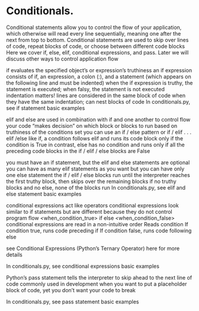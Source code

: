 # Conditionals.
Conditional statements allow you to control the flow of your application, which otherwise will read every line sequentially, meaning one after the next from top to bottom. Conditional statements are used to skip over lines of code, repeat blocks of code, or choose between different code blocks
Here we cover if, else, elif, conditional expressions, and pass. Later we will discuss other ways to control application flow

if evaluates the specified object’s or expression’s truthiness
an if expression consists of if, an expression, a colon (:), and a statement (which appears on the following line and must be indented)
when the if expression is truthy, the statement is executed; when falsy, the statement is not executed
indentation matters! lines are considered in the same block of code when they have the same indentation; can nest blocks of code
In conditionals.py, see
if statement basic examples

elif and else are used in combination with if and one another to control flow
your code “makes decision” on which block or blocks to run based on truthiness of the conditions set
you can use an if / else pattern or if / elif . . . elif /else
like if, a condition follows elif and runs its code block only if the condition is True 
in contrast, else has no condition and runs only if all the preceding code blocks in the if / elif / else blocks are False

you must have an if statement, but the elif and else statements are optional
you can have as many elif statements as you want but you can have only one else statement
the if / elif / else blocks run until the interpreter reaches the first truthy block, then skips over the remaining blocks
if no truthy blocks and no else, none of the blocks run
In conditionals.py, see
elif and else statement basic examples

conditional expressions act like operators
conditional expressions look similar to if statements but are different because they do not control program flow
<when_condition_true> if <condition> else <when_condition_false>
conditional expressions are read in a non-intuitive order
	Reads condition
If condition true, runs code preceding if
If condition false, runs code following else

see Conditional Expressions (Python’s Ternary Operator) here for more details

In conditionals.py, see
conditional expressions basic examples

Python’s pass statement tells the interpreter to skip ahead to the next line of code
commonly used in development when you want to put a placeholder block of code, yet you don’t want your code to break

In conditionals.py, see
pass statement basic examples
